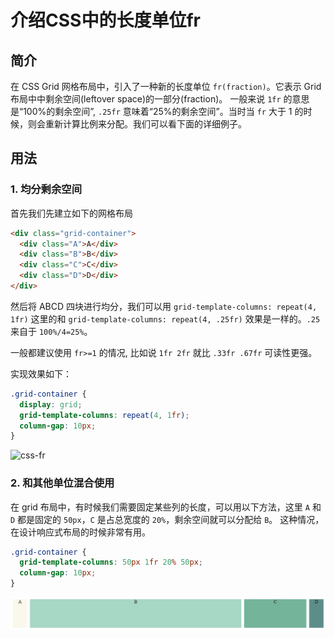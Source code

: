 # 介绍CSS中的长度单位fr

## 简介

在 CSS Grid 网格布局中，引入了一种新的长度单位 `fr(fraction)`。它表示 Grid 布局中中剩余空间(leftover space)的一部分(fraction)。
一般来说 `1fr` 的意思是“100%的剩余空间”, `.25fr` 意味着“25%的剩余空间”。当时当 `fr` 大于 1 的时候，则会重新计算比例来分配。我们可以看下面的详细例子。

## 用法

### 1. 均分剩余空间

首先我们先建立如下的网格布局

```html
<div class="grid-container">
  <div class="A">A</div>
  <div class="B">B</div>
  <div class="C">C</div>
  <div class="D">D</div>
</div>
```

然后将 ABCD 四块进行均分，我们可以用 `grid-template-columns: repeat(4, 1fr)` 这里的和 `grid-template-columns: repeat(4, .25fr)` 效果是一样的。`.25` 来自于 `100%/4=25%`。

一般都建议使用 `fr>=1` 的情况, 比如说 `1fr 2fr` 就比 `.33fr .67fr` 可读性更强。

实现效果如下：

```css
.grid-container {
  display: grid;
  grid-template-columns: repeat(4, 1fr);
  column-gap: 10px;
}
```

![css-fr](../assets/imagescss-fr.png)

### 2. 和其他单位混合使用

在 grid 布局中，有时候我们需要固定某些列的长度，可以用以下方法，这里 `A` 和 `D` 都是固定的 `50px`，`C` 是占总宽度的 `20%`，剩余空间就可以分配给 `B`。
这种情况，在设计响应式布局的时候非常有用。

```css
.grid-container {
  grid-template-columns: 50px 1fr 20% 50px;
  column-gap: 10px;
}
```

![css-fr-mix](../assets/images/css-fr-mix.png)
